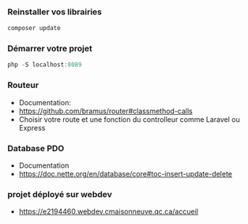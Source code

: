 ### Reinstaller vos librairies
```js
composer update
```

### Démarrer votre projet

```js
php -S localhost:8089 
```

### Routeur
- Documentation:
- https://github.com/bramus/router#classmethod-calls
- Choisir votre route et une fonction du controlleur comme Laravel ou Express

### Database PDO
- Documentation
- https://doc.nette.org/en/database/core#toc-insert-update-delete

### projet déployé sur webdev
- https://e2194460.webdev.cmaisonneuve.qc.ca/accueil